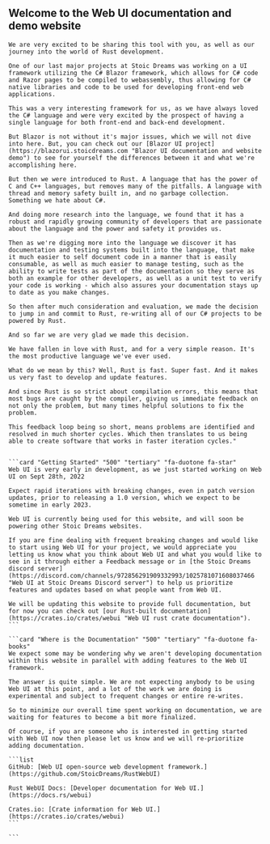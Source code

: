 ## Welcome to the Web UI documentation and demo website

```SideImage "right" "https://cdn.myfi.ws/v/Vecteezy/cartoon-style-cloud-storage-data-processing-message.svg"
We are very excited to be sharing this tool with you, as well as our journey into the world of Rust development.

One of our last major projects at Stoic Dreams was working on a UI framework utilizing the C# Blazor framework, which allows for C# code and Razor pages to be compiled to webassembly, thus allowing for C# native libraries and code to be used for developing front-end web applications.

This was a very interesting framework for us, as we have always loved the C# language and were very excited by the prospect of having a single language for both front-end and back-end development.

But Blazor is not without it's major issues, which we will not dive into here. But, you can check out our [Blazor UI project](https://blazorui.stoicdreams.com "Blazor UI documentation and website demo") to see for yourself the differences between it and what we're accomplishing here.
```

```SideImage "left" "https://cdn.myfi.ws/v/Vecteezy/online-big-data-courses-illustration-exclusive-design.svg"
But then we were introduced to Rust. A language that has the power of C and C++ languages, but removes many of the pitfalls. A language with thread and memory safety built in, and no garbage collection. Something we hate about C#.

And doing more research into the language, we found that it has a robust and rapidly growing community of developers that are passionate about the language and the power and safety it provides us.

Then as we're digging more into the language we discover it has documentation and testing systems built into the language, that make it much easier to self document code in a manner that is easily consumable, as well as much easier to manage testing, such as the ability to write tests as part of the documentation so they serve as both an example for other developers, as well as a unit test to verify your code is working - which also assures your documentation stays up to date as you make changes.
```

```SideImage "right" "https://cdn.myfi.ws/v/Vecteezy/filling-completed-not-completed-marking-important-dates-and.svg"
So then after much consideration and evaluation, we made the decision to jump in and commit to Rust, re-writing all of our C# projects to be powered by Rust.

And so far we are very glad we made this decision.

We have fallen in love with Rust, and for a very simple reason. It's the most productive language we've ever used.

What do we mean by this? Well, Rust is fast. Super fast. And it makes us very fast to develop and update features.

And since Rust is so strict about compilation errors, this means that most bugs are caught by the compiler, giving us immediate feedback on not only the problem, but many times helpful solutions to fix the problem.

This feedback loop being so short, means problems are identified and resolved in much shorter cycles. Which then translates to us being able to create software that works in faster iteration cycles."
```

````cards

```card "Getting Started" "500" "tertiary" "fa-duotone fa-star"
Web UI is very early in development, as we just started working on Web UI on Sept 28th, 2022

Expect rapid iterations with breaking changes, even in patch version updates, prior to releasing a 1.0 version, which we expect to be sometime in early 2023.

Web UI is currently being used for this website, and will soon be powering other Stoic Dreams websites.

If you are fine dealing with frequent breaking changes and would like to start using Web UI for your project, we would appreciate you letting us know what you think about Web UI and what you would like to see in it through either a Feedback message or in [the Stoic Dreams discord server](https://discord.com/channels/972856291909332993/1025781071608037466 "Web UI at Stoic Dreams Discord server") to help us prioritize features and updates based on what people want from Web UI.

We will be updating this website to provide full documentation, but for now you can check out [our Rust-built documentation](https://crates.io/crates/webui "Web UI rust crate documentation").
```

```card "Where is the Documentation" "500" "tertiary" "fa-duotone fa-books"
We expect some may be wondering why we aren't developing documentation within this website in parallel with adding features to the Web UI framework.

The answer is quite simple. We are not expecting anybody to be using Web UI at this point, and a lot of the work we are doing is experimental and subject to frequent changes or entire re-writes.

So to minimize our overall time spent working on documentation, we are waiting for features to become a bit more finalized.

Of course, if you are someone who is interested in getting started with Web UI now then please let us know and we will re-prioritize adding documentation.

```list
GitHub: [Web UI open-source web development framework.](https://github.com/StoicDreams/RustWebUI)

Rust WebUI Docs: [Developer documentation for Web UI.](https://docs.rs/webui)

Crates.io: [Crate information for Web UI.](https://crates.io/crates/webui)
```

```

````
